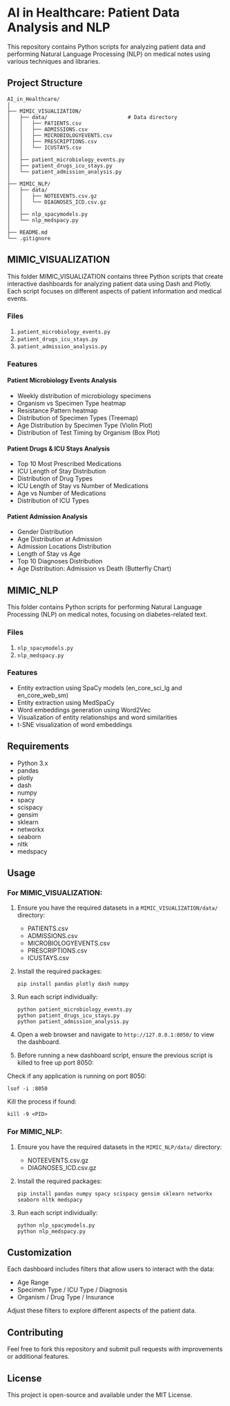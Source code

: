 # AI in Healthcare: Patient Data Analysis and NLP
This repository contains Python scripts for analyzing patient data and performing Natural Language Processing (NLP) on medical notes using various techniques and libraries.

## Project Structure
```
AI_in_Healthcare/
│
├── MIMIC_VISUALIZATION/
│   ├── data/                          # Data directory
│   │   ├── PATIENTS.csv
│   │   ├── ADMISSIONS.csv
│   │   ├── MICROBIOLOGYEVENTS.csv
│   │   ├── PRESCRIPTIONS.csv
│   │   └── ICUSTAYS.csv
│   │                 
│   ├── patient_microbiology_events.py
│   ├── patient_drugs_icu_stays.py
│   └── patient_admission_analysis.py
│
├── MIMIC_NLP/
│   ├── data/
│   │   ├── NOTEEVENTS.csv.gz
│   │   └── DIAGNOSES_ICD.csv.gz
│   │
│   ├── nlp_spacymodels.py
│   └── nlp_medspacy.py
│
├── README.md
└── .gitignore
```

## MIMIC_VISUALIZATION

This folder MIMIC_VISUALIZATION contains three Python scripts that create interactive dashboards for analyzing patient data using Dash and Plotly. Each script focuses on different aspects of patient information and medical events.

### Files

1. `patient_microbiology_events.py`
2. `patient_drugs_icu_stays.py`
3. `patient_admission_analysis.py`

### Features

#### Patient Microbiology Events Analysis

- Weekly distribution of microbiology specimens
- Organism vs Specimen Type heatmap
- Resistance Pattern heatmap
- Distribution of Specimen Types (Treemap)
- Age Distribution by Specimen Type (Violin Plot)
- Distribution of Test Timing by Organism (Box Plot)

#### Patient Drugs & ICU Stays Analysis

- Top 10 Most Prescribed Medications
- ICU Length of Stay Distribution
- Distribution of Drug Types
- ICU Length of Stay vs Number of Medications
- Age vs Number of Medications
- Distribution of ICU Types

#### Patient Admission Analysis

- Gender Distribution
- Age Distribution at Admission
- Admission Locations Distribution
- Length of Stay vs Age
- Top 10 Diagnoses Distribution
- Age Distribution: Admission vs Death (Butterfly Chart)

## MIMIC_NLP
This folder contains Python scripts for performing Natural Language Processing (NLP) on medical notes, focusing on diabetes-related text.

### Files
1. `nlp_spacymodels.py`
2. `nlp_medspacy.py`

### Features
- Entity extraction using SpaCy models (en_core_sci_lg and en_core_web_sm)
- Entity extraction using MedSpaCy
- Word embeddings generation using Word2Vec
- Visualization of entity relationships and word similarities
- t-SNE visualization of word embeddings

## Requirements

- Python 3.x
- pandas
- plotly
- dash
- numpy
- spacy
- scispacy
- gensim
- sklearn
- networkx
- seaborn
- nltk
- medspacy

## Usage

### For MIMIC_VISUALIZATION:
1. Ensure you have the required datasets in a `MIMIC_VISUALIZATION/data/` directory:
   - PATIENTS.csv
   - ADMISSIONS.csv
   - MICROBIOLOGYEVENTS.csv
   - PRESCRIPTIONS.csv
   - ICUSTAYS.csv

2. Install the required packages:
   ```
   pip install pandas plotly dash numpy
   ```

3. Run each script individually:
   ```
   python patient_microbiology_events.py
   python patient_drugs_icu_stays.py
   python patient_admission_analysis.py
   ```

4. Open a web browser and navigate to `http://127.0.0.1:8050/` to view the dashboard.


5. Before running a new dashboard script, ensure the previous script is killed to free up port 8050:

Check if any application is running on port 8050:
```
lsof -i :8050
```

Kill the process if found:
```
kill -9 <PID>
```
### For MIMIC_NLP:
1. Ensure you have the required datasets in the `MIMIC_NLP/data/` directory:
   - NOTEEVENTS.csv.gz
   - DIAGNOSES_ICD.csv.gz

2. Install the required packages:
   ```
   pip install pandas numpy spacy scispacy gensim sklearn networkx seaborn nltk medspacy
   ```

3. Run each script individually:
   ```
   python nlp_spacymodels.py
   python nlp_medspacy.py
   ```


## Customization

Each dashboard includes filters that allow users to interact with the data:

- Age Range
- Specimen Type / ICU Type / Diagnosis
- Organism / Drug Type / Insurance

Adjust these filters to explore different aspects of the patient data.


## Contributing

Feel free to fork this repository and submit pull requests with improvements or additional features.

## License

This project is open-source and available under the MIT License.
